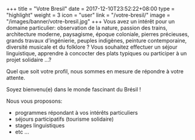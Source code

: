 +++
title = "Votre Bresil"
date = 2017-12-10T23:52:22+08:00
type = "highlight"
weight = 3
icon = "user"
link = "/votre-bresil/"
image = "/images/banner/votre-bresil.jpg"
+++
Vous avez un intérêt pour un domaine particulier: observation de la nature, passion des trains, architecture moderne, paysagisme, époque coloniale, pierres précieuses, grands travaux d'ingénierie, peuples indigènes, peinture contemporaine, diversité musicale et du folklore ?
Vous souhaitez effectuer un séjour linguistique, apprendre à concocter des plats typiques ou participer à un projet solidaire ...?

Quel que soit votre profil, nous sommes en mesure de répondre à votre attente.

Soyez bienvenu(e) dans le monde fascinant du Brésil !

Nous vous proposons:

- programmes répondant à vos intérêts particuliers
- séjours participatifs (tourisme solidaire)
- stages linguistiques
- etc ...
